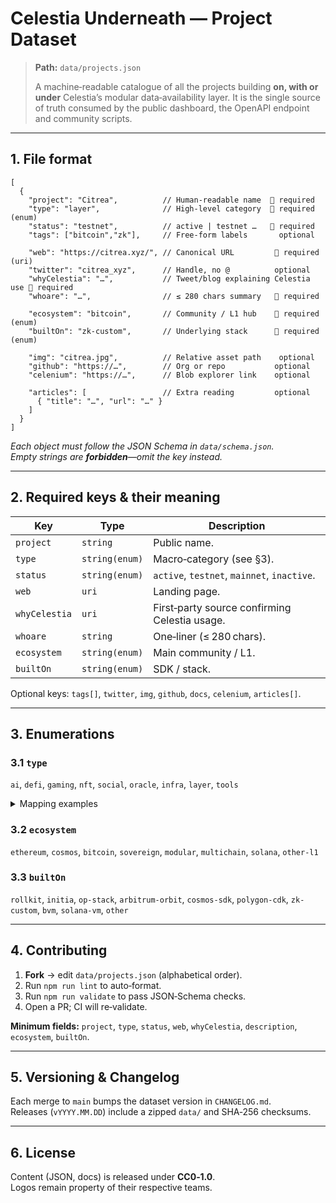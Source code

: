 # Celestia Underneath — Project Dataset

> **Path:** `data/projects.json`
>
> A machine‑readable catalogue of all the projects building **on, with or under** Celestia’s modular data‑availability layer.
> It is the single source of truth consumed by the public dashboard, the OpenAPI endpoint and community scripts.

---

## 1. File format

```jsonc
[
  {
    "project": "Citrea",          // Human‑readable name  🔹 required
    "type": "layer",              // High‑level category  🔹 required (enum)
    "status": "testnet",          // active | testnet …   🔹 required
    "tags": ["bitcoin","zk"],     // Free‑form labels       optional

    "web": "https://citrea.xyz/", // Canonical URL         🔹 required (uri)
    "twitter": "citrea_xyz",      // Handle, no @          optional
    "whyCelestia": "…",           // Tweet/blog explaining Celestia use 🔹 required
    "whoare": "…",                // ≤ 280 chars summary   🔹 required

    "ecosystem": "bitcoin",       // Community / L1 hub    🔹 required (enum)
    "builtOn": "zk-custom",       // Underlying stack      🔹 required (enum)

    "img": "citrea.jpg",          // Relative asset path    optional
    "github": "https://…",        // Org or repo           optional
    "celenium": "https://…",      // Blob explorer link    optional

    "articles": [                 // Extra reading         optional
      { "title": "…", "url": "…" }
    ]
  }
]
```

*Each object must follow the JSON Schema in `data/schema.json`.  
Empty strings are **forbidden**—omit the key instead.*

---

## 2. Required keys & their meaning

| Key | Type | Description |
|-----|------|-------------|
| `project` | `string` | Public name. |
| `type` | `string(enum)` | Macro‑category (see §3). |
| `status` | `string(enum)` | `active`, `testnet`, `mainnet`, `inactive`. |
| `web` | `uri` | Landing page. |
| `whyCelestia` | `uri` | First‑party source confirming Celestia usage. |
| `whoare` | `string` | One‑liner (≤ 280 chars). |
| `ecosystem` | `string(enum)` | Main community / L1. |
| `builtOn` | `string(enum)` | SDK / stack. |

Optional keys: `tags[]`, `twitter`, `img`, `github`, `docs`, `celenium`, `articles[]`.

---

## 3. Enumerations

### 3.1 `type`

`ai`, `defi`, `gaming`, `nft`, `social`, `oracle`, `infra`, `layer`, `tools`

<details><summary>Mapping examples</summary>

| Raw label | `type` | `subType` |
|-----------|--------|-----------|
| Finance, DeFi | `defi` | `dex`, `lending` |
| LiquidStake | `defi` | `liquid-staking` |
| RaaS, Framework | `infra` | `raas`, `framework` |
| ZK, L2, Rollup | `layer` | `zk-rollup`, `l2` |
| … | … | … |
</details>

### 3.2 `ecosystem`

`ethereum`, `cosmos`, `bitcoin`, `sovereign`, `modular`, `multichain`, `solana`, `other-l1`

### 3.3 `builtOn`

`rollkit`, `initia`, `op-stack`, `arbitrum-orbit`, `cosmos-sdk`,
`polygon-cdk`, `zk-custom`, `bvm`, `solana-vm`, `other`

---

## 4. Contributing

1. **Fork** → edit `data/projects.json` (alphabetical order).
2. Run `npm run lint` to auto‑format.
3. Run `npm run validate` to pass JSON‑Schema checks.
4. Open a PR; CI will re‑validate.

**Minimum fields:** `project`, `type`, `status`, `web`, `whyCelestia`,
`description`, `ecosystem`, `builtOn`.

---

## 5. Versioning & Changelog

Each merge to `main` bumps the dataset version in `CHANGELOG.md`.  
Releases (`vYYYY.MM.DD`) include a zipped `data/` and SHA‑256 checksums.

---

## 6. License

Content (JSON, docs) is released under **CC0‑1.0**.  
Logos remain property of their respective teams.
